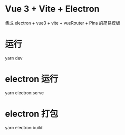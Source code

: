 # Vue 3 + Vite + Electron

集成 electron + vue3 + vite + vueRouter + Pina 的简易模版

# 运行

yarn dev

# electron 运行

yarn electron:serve

# electron 打包

yarn electron:build
